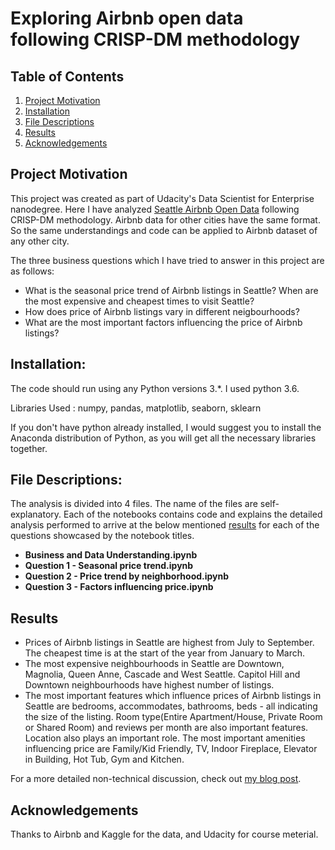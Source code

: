 # Exploring Airbnb open data following CRISP-DM methodology

## Table of Contents

1. [Project Motivation](#motivation)
2. [Installation](#installation)
3. [File Descriptions](#files)
4. [Results](#results)
5. [Acknowledgements](#acknowledgements)

<a name="motivation"></a>
## Project Motivation
This project was created as part of Udacity's Data Scientist for Enterprise nanodegree. Here I have analyzed [Seattle Airbnb Open Data](https://www.kaggle.com/Airbnb/seattle/data) following CRISP-DM methodology. Airbnb data for other cities have the same format. So the same understandings and code can be applied to Airbnb dataset of any other city.

The three business questions which I have tried to answer in this project are as follows:
- What is the seasonal price trend of Airbnb listings in Seattle? When are the most expensive and cheapest times to visit Seattle?
- How does price of Airbnb listings vary in different neigbourhoods?
- What are the most important factors influencing the price of Airbnb listings?

<a name="installation"></a>
## Installation:

The code should run using any Python versions 3.*. I used python 3.6.

Libraries Used : numpy, pandas, matplotlib, seaborn, sklearn

If you don't have python already installed, I would suggest you to install the Anaconda distribution of Python, as you will get all the necessary libraries together.

<a name="files"></a>
## File Descriptions:
The analysis is divided into 4 files. The name of the files are self-explanatory. Each of the notebooks contains code and explains the detailed analysis performed to arrive at the below mentioned [results](#results) for each of the questions showcased by the notebook titles.
- **Business and Data Understanding.ipynb**
- **Question 1 - Seasonal price trend.ipynb**
- **Question 2 - Price trend by neighborhood.ipynb**
- **Question 3 - Factors influencing price.ipynb**

<a name="results"></a>
## Results
- Prices of Airbnb listings in Seattle are highest from July to September. The cheapest time is at the start of the year from January to March.
- The most expensive neighbourhoods in Seattle are Downtown, Magnolia, Queen Anne, Cascade and West Seattle. 
  Capitol Hill and Downtown neighbourhoods have highest number of listings.
- The most important features which influence prices of Airbnb listings in Seattle are bedrooms, accommodates, bathrooms, beds - all indicating the size of the listing. Room type(Entire Apartment/House, Private Room or Shared Room) and reviews per month are also important features. Location also plays an important role.
  The most important amenities influencing price are Family/Kid Friendly, TV, Indoor Fireplace, Elevator in Building, Hot Tub, Gym and Kitchen.

For a more detailed non-technical discussion, check out [my blog post](https://medium.com/@rehan.ahmar/analyzing-airbnb-open-data-following-crisp-dm-methodology-afbc7b1a9b64).

<a name="acknowledgements"></a>
## Acknowledgements
Thanks to Airbnb and Kaggle for the data, and Udacity for course meterial.
